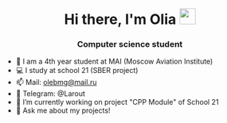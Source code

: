 <h1 align="center">Hi there, I'm Olia 
<img src="https://github.com/blackcater/blackcater/raw/main/images/Hi.gif" height="32"/></h1>
<h3 align="center">Computer science student</h3>

- 📖 I am a 4th year student at MAI (Moscow Aviation Institute)
- 💻 I study at school 21 (SBER project)
- 📫 Mail: olebmg@mail.ru
- 💬 Telegram: @Larout
- 🌱 I’m currently working on project "CPP Module" of School 21
- 💬 Ask me about my projects!

<!--
**JoFNash/JoFNash** is a ✨ _special_ ✨ repository because its `README.md` (this file) appears on your GitHub profile.

Here are some ideas to get you started:


- 😄 Pronouns: ...
- ⚡ Fun fact: ...
-->
